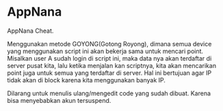 # AppNana
AppNana Cheat.  

Menggunakan metode GOYONG(Gotong Royong), dimana semua device yang menggunakan script ini akan bekerja sama untuk mencari point. Misalkan user A sudah login di script ini, maka data nya akan terdaftar di server pusat kita, lalu ketika menjalan kan scriptnya, kita akan mencarikan point juga untuk semua yang terdaftar di server. Hal ini bertujuan agar IP tidak akan di block karena kita menggunakan banyak IP.

Dilarang untuk menulis ulang/mengedit code yang sudah dibuat. Karena bisa menyebabkan akun tersuspend.
